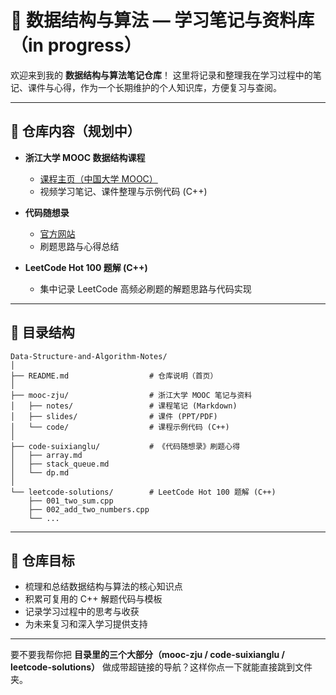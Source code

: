 # 📘 数据结构与算法 — 学习笔记与资料库 （in progress）

欢迎来到我的 **数据结构与算法笔记仓库**！
这里将记录和整理我在学习过程中的笔记、课件与心得，作为一个长期维护的个人知识库，方便复习与查阅。

---

## 📖 仓库内容（规划中）

* **浙江大学 MOOC 数据结构课程**

  * [课程主页（中国大学 MOOC）](https://www.icourse163.org/course/ZJU-93001?from=searchPage&outVendor=zw_mooc_pcssjg_)
  * 视频学习笔记、课件整理与示例代码 (C++)

* **代码随想录**

  * [官方网站](https://programmercarl.com/)
  * 刷题思路与心得总结

* **LeetCode Hot 100 题解 (C++)**

  * 集中记录 LeetCode 高频必刷题的解题思路与代码实现

---

## 📂 目录结构

```
Data-Structure-and-Algorithm-Notes/
│
├── README.md                  # 仓库说明（首页）
│
├── mooc-zju/                  # 浙江大学 MOOC 笔记与资料
│   ├── notes/                 # 课程笔记 (Markdown)
│   ├── slides/                # 课件 (PPT/PDF)
│   └── code/                  # 课程示例代码 (C++)
│
├── code-suixianglu/           # 《代码随想录》刷题心得
│   ├── array.md
│   ├── stack_queue.md
│   └── dp.md
│
└── leetcode-solutions/        # LeetCode Hot 100 题解 (C++)
    ├── 001_two_sum.cpp
    ├── 002_add_two_numbers.cpp
    └── ...
```

---

## 🧠 仓库目标

* 梳理和总结数据结构与算法的核心知识点
* 积累可复用的 C++ 解题代码与模板
* 记录学习过程中的思考与收获
* 为未来复习和深入学习提供支持

---



要不要我帮你把 **目录里的三个大部分（mooc-zju / code-suixianglu / leetcode-solutions）** 做成带超链接的导航？这样你点一下就能直接跳到文件夹。
